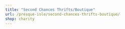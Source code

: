 ```yaml
---
title: "Second Chances Thrifts/Boutique"
url: /presque-isle/second-chances-thrifts-boutique/
shop: charity
---
```

